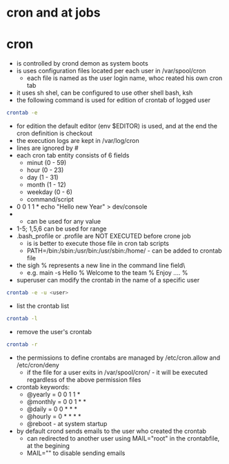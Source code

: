 # cron and at jobs
# cron 
+ is controlled by crond demon as system boots
+ is uses configuration files located per each user in /var/spool/cron
  + each file is named as the user login name, whoc reated his own cron tab
+ it uses sh shel, can be configured to use other shell bash, ksh
+ the following command is used for edition of crontab of logged user
```sh
crontab -e
```
+ for edition the default editor (env $EDITOR) is used, and at the end the cron definition is checkout 
+ the execution logs are kept in /var/log/cron
+ lines are ignored by #
+ each cron tab entity consists of 6 fields
  + minut (0 - 59)
  + hour (0 - 23)
  + day (1 - 31)
  + month (1 - 12)
  + weekday (0 - 6)
  + command/script
+ 0 0 1 1 * echo "Hello new Year" > dev/console
+ * can be used for any value
+ 1-5; 1,5,6 can be used for range
+ .bash_profile or .profile are NOT EXECUTED before crone job
  + is is better to execute those file in cron tab scripts
  + PATH=/bin:/sbin:/usr/bin:/usr/sbin:/home/<user> - can be added to crontab file
+ the sigh % represents a new line in the command line field\
  + e.g. main -s Hello <user> % Welcome to the team % Enjoy .... %
+ superuser can modify the crontab in the name of a specific user
```sh
crontab -e -u <user>
```
+ list the crontab list
```sh
crontab -l
```
+ remove the user's crontab
```sh
crontab -r
```
+ the permissions to define crontabs are managed by /etc/cron.allow and /etc/cron/deny
  + if the file for a user exits in /var/spool/cron/<user> - it will be executed regardless of the above permission files
+ crontab keywords:
  + @yearly = 0 0 1 1 *
  + @monthly = 0 0 1 * * 
  + @daily = 0 0 * * *
  + @hourly = 0 * * * *
  + @reboot - at system startup
+ by default crond sends emails to the user who created the crontab
  + can redirected to another user using MAIL="root" in the crontabfile, at the begining
  + MAIL="" to disable sending emails



